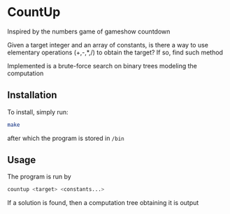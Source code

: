 # CountUp

Inspired by the numbers game of gameshow countdown

Given a target integer and an array of constants, is there a way to use elementary operations (+,-,*,/) to obtain the target? If so, find such method

Implemented is a brute-force search on binary trees modeling the computation

## Installation

To install, simply run:

```bash
make
```

after which the program is stored in ```/bin```


## Usage

The program is run by

```bash
countup <target> <constants...>
```

If a solution is found, then a computation tree obtaining it is output